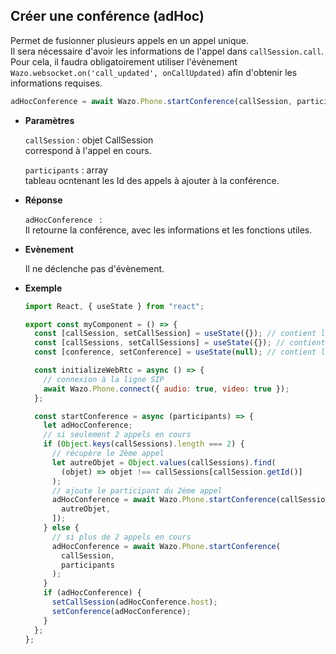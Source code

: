 ## Créer une conférence (adHoc)

Permet de fusionner plusieurs appels en un appel unique.  
Il sera nécessaire d'avoir les informations de l'appel dans `callSession.call`.  
Pour cela, il faudra obligatoirement utiliser l'évènement `Wazo.websocket.on('call_updated', onCallUpdated)` afin d'obtenir les informations requises.

```js
adHocConference = await Wazo.Phone.startConference(callSession, participants);
```

<div class="useless-tab-container">

- **Paramètres**

  `callSession` : objet CallSession  
  correspond à l'appel en cours.

  `participants` : array  
  tableau ocntenant les Id des appels à ajouter à la conférence.

- **Réponse**

  `adHocConference ` :  
  Il retourne la conférence, avec les informations et les fonctions utiles.

- **Evènement**

  Il ne déclenche pas d'évènement.

- **Exemple**

  ```js
  import React, { useState } from "react";

  export const myComponent = () => {
    const [callSession, setCallSession] = useState({}); // contient l'appel actif
    const [callSessions, setCallSessions] = useState({}); // contient l'ensemble des appels (en cours et disponible)
    const [conference, setConference] = useState(null); // contient la conférence

    const initializeWebRtc = async () => {
      // connexion à la ligne SIP
      await Wazo.Phone.connect({ audio: true, video: true });
    };

    const startConference = async (participants) => {
      let adHocConference;
      // si seulement 2 appels en cours
      if (Object.keys(callSessions).length === 2) {
        // récupère le 2ème appel
        let autreObjet = Object.values(callSessions).find(
          (objet) => objet !== callSessions[callSession.getId()]
        );
        // ajoute le participant du 2ème appel
        adHocConference = await Wazo.Phone.startConference(callSession, [
          autreObjet,
        ]);
      } else {
        // si plus de 2 appels en cours
        adHocConference = await Wazo.Phone.startConference(
          callSession,
          participants
        );
      }
      if (adHocConference) {
        setCallSession(adHocConference.host);
        setConference(adHocConference);
      }
    };
  };
  ```

</div>
